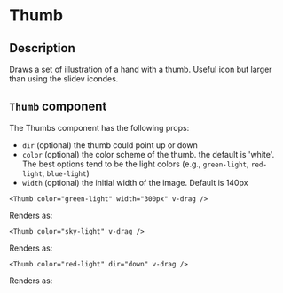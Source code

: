 # Thumb

## Description

Draws a set of illustration of a hand with a thumb. Useful icon but larger than using the slidev icondes.

## `Thumb` component

The Thumbs component has the following props:

- `dir` (optional) the thumb could point up or down
- `color` (optional) the color scheme of the thumb. the default is 'white'. The best options tend to be the light colors (e.g., `green-light`, `red-light`, `blue-light`)
- `width` (optional) the initial width of the image. Default is 140px

```vue
<Thumb color="green-light" width="300px" v-drag />
```

Renders as:

<Thumb color='green-light' width="300px"/>

```vue
<Thumb color="sky-light" v-drag />
```

Renders as:

<Thumb color="sky-light" />

```vue
<Thumb color="red-light" dir="down" v-drag />
```

Renders as:

<Thumb color="red-light" dir='down'/>
